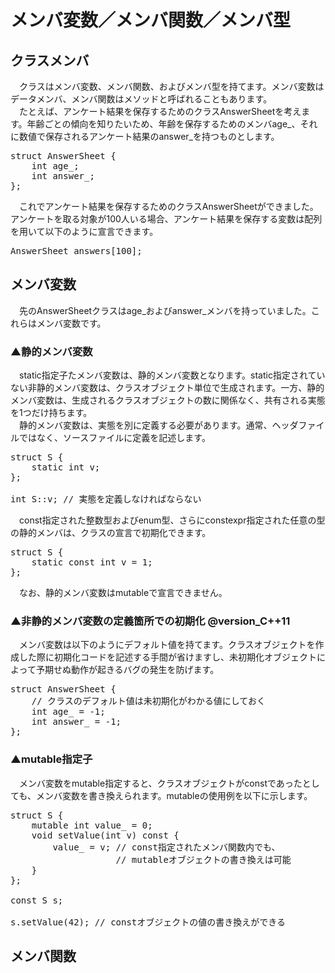 # メンバ変数／メンバ関数／メンバ型
## クラスメンバ
　クラスはメンバ変数、メンバ関数、およびメンバ型を持てます。メンバ変数はデータメンバ、メンバ関数はメソッドと呼ばれることもあります。<br>
　たとえば、アンケート結果を保存するためのクラスAnswerSheetを考えます。年齢ごとの傾向を知りたいため、年齢を保存するためのメンバage_、それに数値で保存されるアンケート結果のanswer_を持つものとします。<br>

<pre>
struct AnswerSheet {
    int age_;
    int answer_;
};
</pre>

　これでアンケート結果を保存するためのクラスAnswerSheetができました。アンケートを取る対象が100人いる場合、アンケート結果を保存する変数は配列を用いて以下のように宣言できます。<br>

<pre>
AnswerSheet answers[100];
</pre>

## メンバ変数
　先のAnswerSheetクラスはage_およびanswer_メンバを持っていました。これらはメンバ変数です。<br>

### ▲静的メンバ変数
　static指定子たメンバ変数は、静的メンバ変数となります。static指定されていない非静的メンバ変数は、クラスオブジェクト単位で生成されます。一方、静的メンバ変数は、生成されるクラスオブジェクトの数に関係なく、共有される実態を1つだけ持ちます。<br>
　静的メンバ変数は、実態を別に定義する必要があります。通常、ヘッダファイルではなく、ソースファイルに定義を記述します。<br>

<pre>
struct S {
    static int v;
};

int S::v; // 実態を定義しなければならない
</pre>

　const指定された整数型およびenum型、さらにconstexpr指定された任意の型の静的メンバは、クラスの宣言で初期化できます。<br>

<pre>
struct S {
    static const int v = 1;
};
</pre>

　なお、静的メンバ変数はmutableで宣言できません。<br>

### ▲非静的メンバ変数の定義箇所での初期化 @version_C++11
　メンバ変数は以下のようにデフォルト値を持てます。クラスオブジェクトを作成した際に初期化コードを記述する手間が省けますし、未初期化オブジェクトによって予期せぬ動作が起きるバグの発生を防げます。<br>

<pre>
struct AnswerSheet {
    // クラスのデフォルト値は未初期化がわかる値にしておく
    int age_ = -1;
    int answer_ = -1;
};
</pre>

### ▲mutable指定子
　メンバ変数をmutable指定すると、クラスオブジェクトがconstであったとしても、メンバ変数を書き換えられます。mutableの使用例を以下に示します。<br>

<pre>
struct S {
    mutable int value_ = 0;
    void setValue(int v) const {
        value_ = v; // const指定されたメンバ関数内でも、
                    // mutableオブジェクトの書き換えは可能
    }
};

const S s;

s.setValue(42); // constオブジェクトの値の書き換えができる
</pre>

## メンバ関数
